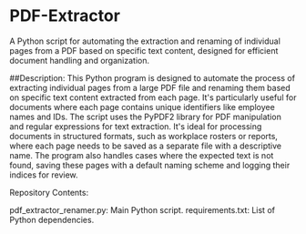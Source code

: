 # PDF-Extractor
A Python script for automating the extraction and renaming of individual pages from a PDF based on specific text content, designed for efficient document handling and organization.


##Description:
This Python program is designed to automate the process of extracting individual pages from a large PDF file and renaming them based on specific text content extracted from each page. It's particularly useful for documents where each page contains unique identifiers like employee names and IDs. The script uses the PyPDF2 library for PDF manipulation and regular expressions for text extraction. It's ideal for processing documents in structured formats, such as workplace rosters or reports, where each page needs to be saved as a separate file with a descriptive name. The program also handles cases where the expected text is not found, saving these pages with a default naming scheme and logging their indices for review.

Repository Contents:

pdf_extractor_renamer.py: Main Python script.
requirements.txt: List of Python dependencies.
